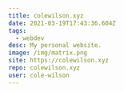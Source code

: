 ```yaml
---
title: colewilson.xyz
date: 2021-03-19T17:43:36.604Z
tags:
  - webdev
desc: My personal website.
image: /img/matrix.png
site: https://colewilson.xyz
repo: colewilson.xyz
user: cole-wilson
---
```

 